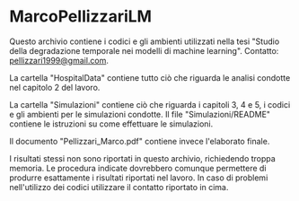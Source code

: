 # MarcoPellizzariLM
Questo archivio contiene i codici e gli ambienti utilizzati nella tesi "Studio della degradazione temporale nei modelli di machine learning". Contatto: pellizzari1999@gmail.com.

La cartella "HospitalData" contiene tutto ciò che riguarda le analisi condotte nel capitolo 2 del lavoro.

La cartella "Simulazioni" contiene ciò che riguarda i capitoli 3, 4 e 5, i codici e gli ambienti per le simulazioni condotte. Il file "Simulazioni/README" contiene le istruzioni su come effettuare le simulazioni.

Il documento "Pellizzari_Marco.pdf" contiene invece l'elaborato finale.

I risultati stessi non sono riportati in questo archivio, richiedendo troppa memoria. Le procedura indicate dovrebbero comunque permettere di produrre esattamente i risultati riportati nel lavoro. In caso di problemi nell'utilizzo dei codici utilizzare il contatto riportato in cima.


